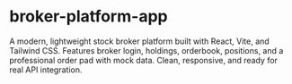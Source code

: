 # broker-platform-app
A modern, lightweight stock broker platform built with React, Vite, and Tailwind CSS. Features broker login, holdings, orderbook, positions, and a professional order pad with mock data. Clean, responsive, and ready for real API integration.
